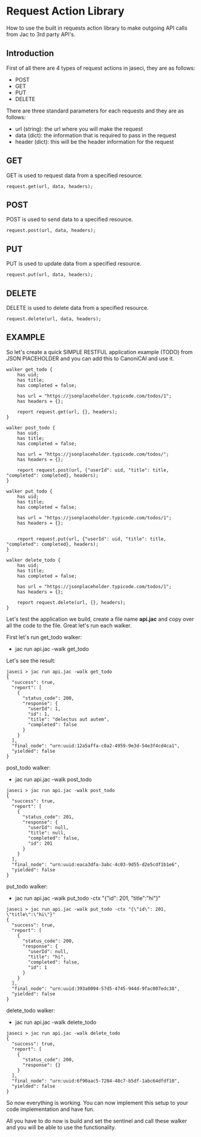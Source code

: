 # Request Action Library

How to use the built in requests action library to make outgoing API calls from Jac to 3rd party API's.

## Introduction
First of all there are 4 types of request actions in jaseci, they are as follows:
* POST
* GET
* PUT
* DELETE

There are three standard parameters for each requests and they are as follows:
* url (string): the url where you will make the request
* data (dict): the information that is required to pass in the request
* header (dict): this will be the header information for the request

## GET

GET is used to request data from a specified resource.

```
request.get(url, data, headers);
```

## POST

POST is used to send data to a specified resource.

```
request.post(url, data, headers);
```


## PUT

PUT is used to update data from a specified resource.

```
request.put(url, data, headers);
```

## DELETE

DELETE is used to delete data from a specified resource.

```
request.delete(url, data, headers);
```

## EXAMPLE

So let's create a quick SIMPLE RESTFUL application example (TODO) from JSON PlACEHOLDER and you can add this to CanoniCAI and use it.

```
walker get_todo {
    has uid;
    has title;
    has completed = false;

    has url = "https://jsonplaceholder.typicode.com/todos/1";
    has headers = {};

    report request.get(url, {}, headers);
}

walker post_todo {
    has uid;
    has title;
    has completed = false;

    has url = "https://jsonplaceholder.typicode.com/todos/";
    has headers = {};

    report request.post(url, {"userId": uid, "title": title, "completed": completed}, headers);
}

walker put_todo {
    has uid;
    has title;
    has completed = false;

    has url = "https://jsonplaceholder.typicode.com/todos/1";
    has headers = {};


    report request.put(url, {"userId": uid, "title": title, "completed": completed}, headers);
}

walker delete_todo {
    has uid;
    has title;
    has completed = false;

    has url = "https://jsonplaceholder.typicode.com/todos/1";
    has headers = {};

    report request.delete(url, {}, headers);
}
```

Let's test the application we build, create a file name **api.jac** and copy over all the code to the file. Great let's run each walker.

First let's run get_todo walker:
* jac run api.jac -walk get_todo

Let's see the result:
```
jaseci > jac run api.jac -walk get_todo
{
  "success": true,
  "report": [
    {
      "status_code": 200,
      "response": {
        "userId": 1,
        "id": 1,
        "title": "delectus aut autem",
        "completed": false
      }
    }
  ],
  "final_node": "urn:uuid:12a5affa-c0a2-4959-9e3d-54e3f4cd4ca1",
  "yielded": false
}
```

post_todo walker:
* jac run api.jac -walk post_todo
```
jaseci > jac run api.jac -walk post_todo
{
  "success": true,
  "report": [
    {
      "status_code": 201,
      "response": {
        "userId": null,
        "title": null,
        "completed": false,
        "id": 201
      }
    }
  ],
  "final_node": "urn:uuid:eaca3dfa-3abc-4c03-9d55-d2e5cdf1b1e6",
  "yielded": false
}
```

put_todo walker:
* jac run api.jac -walk put_todo -ctx "{\"id\": 201, \"title\":\"hi\"}"

```
jaseci > jac run api.jac -walk put_todo -ctx "{\"id\": 201, \"title\":\"hi\"}"
{
  "success": true,
  "report": [
    {
      "status_code": 200,
      "response": {
        "userId": null,
        "title": "hi",
        "completed": false,
        "id": 1
      }
    }
  ],
  "final_node": "urn:uuid:393a0094-57d5-4745-944d-9fac007edc38",
  "yielded": false
}
```

delete_todo walker:
* jac run api.jac -walk delete_todo

```
jaseci > jac run api.jac -walk delete_todo
{
  "success": true,
  "report": [
    {
      "status_code": 200,
      "response": {}
    }
  ],
  "final_node": "urn:uuid:6f90aac5-7284-48c7-b5df-1abc64dfdf10",
  "yielded": false
}
```

So now everything is working. You can now implement this setup to your code implementation and have fun.

All you have to do now is build and set the sentinel and call these walker and you will be able to use the functionality.

